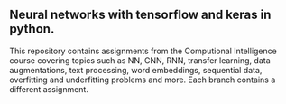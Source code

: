 ## Neural networks with tensorflow and keras in python. 

This repository contains assignments from the Computional Intelligence course covering topics such as NN, CNN, RNN, transfer learning, data augmentations, text processing, word embeddings, sequential data, overfitting and underfitting problems and more. Each branch contains a different assignment.
